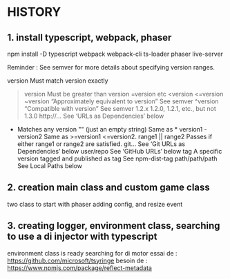 # HISTORY

## 1. install typescript, webpack, phaser
npm install -D typescript webpack webpack-cli ts-loader phaser live-server 

Reminder : 
See semver for more details about specifying version ranges.

version Must match version exactly
>version Must be greater than version
>=version etc
<version
<=version
~version “Approximately equivalent to version” See semver
^version “Compatible with version” See semver
1.2.x 1.2.0, 1.2.1, etc., but not 1.3.0
http://... See ‘URLs as Dependencies’ below
* Matches any version
"" (just an empty string) Same as *
version1 - version2 Same as >=version1 <=version2.
range1 || range2 Passes if either range1 or range2 are satisfied.
git... See ‘Git URLs as Dependencies’ below
user/repo See ‘GitHub URLs’ below
tag A specific version tagged and published as tag See npm-dist-tag
path/path/path See Local Paths below

## 2. creation main class and custom game class
two class to start with phaser 
adding config, and resize event

## 3. creating logger, environment class, searching to use a di injector with typescript
environment class is ready
searching for di motor 
essai de : https://github.com/microsoft/tsyringe
besoin de : https://www.npmjs.com/package/reflect-metadata